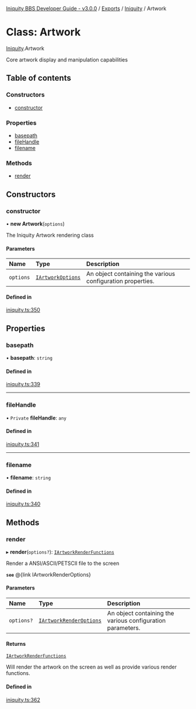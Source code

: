 [Iniquity BBS Developer Guide - v3.0.0](../README.md) / [Exports](../modules.md) / [Iniquity](../modules/Iniquity.md) / Artwork

# Class: Artwork

[Iniquity](../modules/Iniquity.md).Artwork

Core artwork display and manipulation capabilities

## Table of contents

### Constructors

- [constructor](Iniquity.Artwork.md#constructor)

### Properties

- [basepath](Iniquity.Artwork.md#basepath)
- [fileHandle](Iniquity.Artwork.md#filehandle)
- [filename](Iniquity.Artwork.md#filename)

### Methods

- [render](Iniquity.Artwork.md#render)

## Constructors

### constructor

• **new Artwork**(`options`)

The Iniquity Artwork rendering class

#### Parameters

| Name | Type | Description |
| :------ | :------ | :------ |
| `options` | [`IArtworkOptions`](../interfaces/Iniquity.IArtworkOptions.md) | An object containing the various configuration properties. |

#### Defined in

[iniquity.ts:350](https://github.com/iniquitybbs/iniquity/blob/29930b0/packages/core/src/iniquity.ts#L350)

## Properties

### basepath

• **basepath**: `string`

#### Defined in

[iniquity.ts:339](https://github.com/iniquitybbs/iniquity/blob/29930b0/packages/core/src/iniquity.ts#L339)

___

### fileHandle

• `Private` **fileHandle**: `any`

#### Defined in

[iniquity.ts:341](https://github.com/iniquitybbs/iniquity/blob/29930b0/packages/core/src/iniquity.ts#L341)

___

### filename

• **filename**: `string`

#### Defined in

[iniquity.ts:340](https://github.com/iniquitybbs/iniquity/blob/29930b0/packages/core/src/iniquity.ts#L340)

## Methods

### render

▸ **render**(`options?`): [`IArtworkRenderFunctions`](../interfaces/Iniquity.IArtworkRenderFunctions.md)

Render a ANSI/ASCII/PETSCII file to the screen

**`see`** @{link IArtworkRenderOptions}

#### Parameters

| Name | Type | Description |
| :------ | :------ | :------ |
| `options?` | [`IArtworkRenderOptions`](../interfaces/Iniquity.IArtworkRenderOptions.md) | An object containing the various configuration parameters. |

#### Returns

[`IArtworkRenderFunctions`](../interfaces/Iniquity.IArtworkRenderFunctions.md)

Will render the artwork on the screen as well as provide various render functions.

#### Defined in

[iniquity.ts:362](https://github.com/iniquitybbs/iniquity/blob/29930b0/packages/core/src/iniquity.ts#L362)
